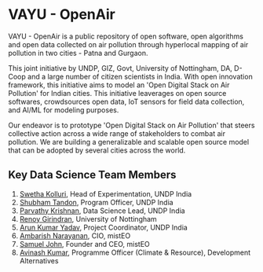 # VAYU - OpenAir
VAYU - OpenAir is a public repository of open software, open algorithms and open data collected on air pollution through hyperlocal mapping of air pollution in two cities - Patna and Gurgaon. 

This joint initiative by UNDP, GIZ, Govt, University of Nottingham, DA, D-Coop and a large number of citizen scientists in India. With open innovation framework, this initiative aims to model an 'Open Digital Stack on Air Pollution' for Indian cities. This initiative leaverages on open source softwares, crowdsources open data, IoT sensors for field data collection, and AI/ML for modeling purposes.

Our endeavor is to prototype 'Open Digital Stack on Air Pollution' that steers collective action across a wide range of stakeholders to combat air pollution. We are building a generalizable and scalable open source model that can be adopted by several cities across the world.

## Key Data Science Team Members
1. [Swetha Kolluri](https://www.linkedin.com/in/swetha-kolluri/), Head of Experimentation, UNDP India
2. [Shubham Tandon](https://www.linkedin.com/in/shubham-tandon-b2b07026/), Program Officer, UNDP India
3. [Parvathy Krishnan](https://www.linkedin.com/in/parvathykrishnank/), Data Science Lead, UNDP India
4. [Renoy Girindran](https://www.linkedin.com/in/dr-renoy-girindran-phd-uk-1ab27a4a/), University of Nottingham
5. [Arun Kumar Yadav](https://www.linkedin.com/in/arun-kumar-yadav-60107a98/), Project Coordinator, UNDP India
6. [Ambarish Narayanan](https://www.linkedin.com/in/ambarishnarayanan/), CIO, mistEO
7. [Samuel John](https://www.linkedin.com/in/samuel-john-misteo/), Founder and CEO, mistEO
8. [Avinash Kumar](https://www.linkedin.com/in/avinash-kumar-59527879/), Programme Officer (Climate & Resource), Development Alternatives
   

